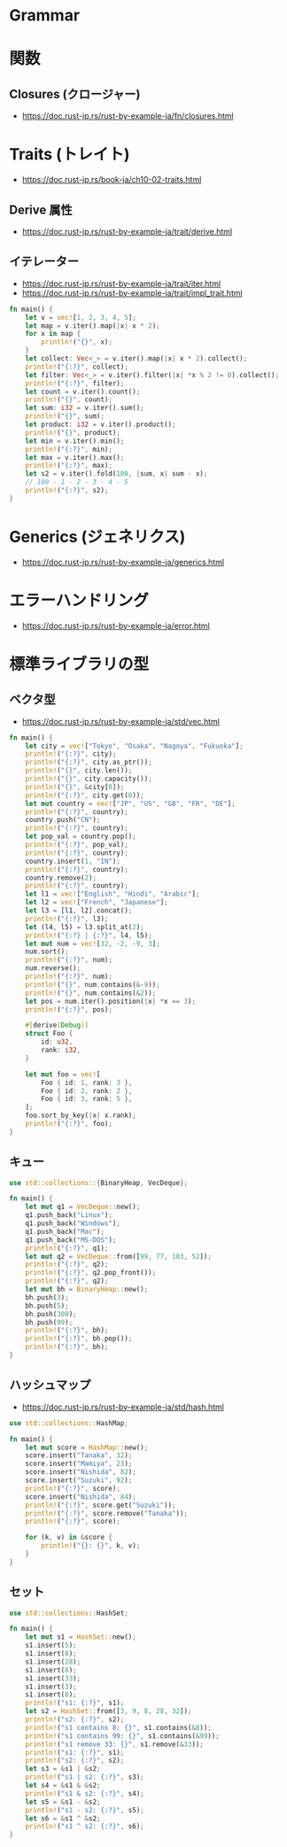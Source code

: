 # Grammar
# 関数
## Closures (クロージャー)
- https://doc.rust-jp.rs/rust-by-example-ja/fn/closures.html
# Traits (トレイト)
- https://doc.rust-jp.rs/book-ja/ch10-02-traits.html
## Derive 属性
- https://doc.rust-jp.rs/rust-by-example-ja/trait/derive.html
## イテレーター
- https://doc.rust-jp.rs/rust-by-example-ja/trait/iter.html
- https://doc.rust-jp.rs/rust-by-example-ja/trait/impl_trait.html
```rust
fn main() {
    let v = vec![1, 2, 3, 4, 5];
    let map = v.iter().map(|x| x * 2);
    for x in map {
        println!("{}", x);
    }
    let collect: Vec<_> = v.iter().map(|x| x * 2).collect();
    println!("{:?}", collect);
    let filter: Vec<_> = v.iter().filter(|x| *x % 2 != 0).collect();
    println!("{:?}", filter);
    let count = v.iter().count();
    println!("{}", count);
    let sum: i32 = v.iter().sum();
    println!("{}", sum);
    let product: i32 = v.iter().product();
    println!("{}", product);
    let min = v.iter().min();
    println!("{:?}", min);
    let max = v.iter().max();
    println!("{:?}", max);
    let s2 = v.iter().fold(100, |sum, x| sum - x);
    // 100 - 1 - 2 - 3 - 4 - 5
    println!("{:?}", s2);
}
```
# Generics (ジェネリクス)
- https://doc.rust-jp.rs/rust-by-example-ja/generics.html
# エラーハンドリング
- https://doc.rust-jp.rs/rust-by-example-ja/error.html
# 標準ライブラリの型
## ベクタ型
- https://doc.rust-jp.rs/rust-by-example-ja/std/vec.html
```rust
fn main() {
    let city = vec!["Tokyo", "Osaka", "Nagoya", "Fukuoka"];
    println!("{:?}", city);
    println!("{:?}", city.as_ptr());
    println!("{}", city.len());
    println!("{}", city.capacity());
    println!("{}", &city[0]);
    println!("{:?}", city.get(0));
    let mut country = vec!["JP", "US", "GB", "FR", "DE"];
    println!("{:?}", country);
    country.push("CN");
    println!("{:?}", country);
    let pop_val = country.pop();
    println!("{:?}", pop_val);
    println!("{:?}", country);
    country.insert(1, "IN");
    println!("{:?}", country);
    country.remove(2);
    println!("{:?}", country);
    let l1 = vec!["English", "Hindi", "Arabic"];
    let l2 = vec!["French", "Japanese"];
    let l3 = [l1, l2].concat();
    println!("{:?}", l3);
    let (l4, l5) = l3.split_at(2);
    println!("{:?} | {:?}", l4, l5);
    let mut num = vec![32, -2, -9, 3];
    num.sort();
    println!("{:?}", num);
    num.reverse();
    println!("{:?}", num);
    println!("{}", num.contains(&-9));
    println!("{}", num.contains(&2));
    let pos = num.iter().position(|x| *x == 3);
    println!("{:?}", pos);

    #[derive(Debug)]
    struct Foo {
        id: u32,
        rank: i32,
    }

    let mut foo = vec![
        Foo { id: 1, rank: 3 },
        Foo { id: 2, rank: 2 },
        Foo { id: 3, rank: 5 },
    ];
    foo.sort_by_key(|x| x.rank);
    println!("{:?}", foo);
}
```
## キュー
```rust
use std::collections::{BinaryHeap, VecDeque};

fn main() {
    let mut q1 = VecDeque::new();
    q1.push_back("Linux");
    q1.push_back("Windows");
    q1.push_back("Mac");
    q1.push_back("MS-DOS");
    println!("{:?}", q1);
    let mut q2 = VecDeque::from([99, 77, 103, 52]);
    println!("{:?}", q2);
    println!("{:?}", q2.pop_front());
    println!("{:?}", q2);
    let mut bh = BinaryHeap::new();
    bh.push(3);
    bh.push(5);
    bh.push(300);
    bh.push(99);
    println!("{:?}", bh);
    println!("{:?}", bh.pop());
    println!("{:?}", bh);
}
```
## ハッシュマップ
- https://doc.rust-jp.rs/rust-by-example-ja/std/hash.html
```rust
use std::collections::HashMap;

fn main() {
    let mut score = HashMap::new();
    score.insert("Tanaka", 32);
    score.insert("Mamiya", 23);
    score.insert("Nishida", 82);
    score.insert("Suzuki", 92);
    println!("{:?}", score);
    score.insert("Nishida", 84);
    println!("{:?}", score.get("Suzuki"));
    println!("{:?}", score.remove("Tanaka"));
    println!("{:?}", score);

    for (k, v) in &score {
        println!("{}: {}", k, v);
    }
}
```
## セット
```rust
use std::collections::HashSet;

fn main() {
    let mut s1 = HashSet::new();
    s1.insert(5);
    s1.insert(8);
    s1.insert(28);
    s1.insert(8);
    s1.insert(33);
    s1.insert(3);
    s1.insert(8);
    println!("s1: {:?}", s1);
    let s2 = HashSet::from([3, 9, 8, 28, 32]);
    println!("s2: {:?}", s2);
    println!("s1 contains 8: {}", s1.contains(&8));
    println!("s1 contains 99: {}", s1.contains(&99));
    println!("s1 remove 33: {}", s1.remove(&33));
    println!("s1: {:?}", s1);
    println!("s2: {:?}", s2);
    let s3 = &s1 | &s2;
    println!("s1 | s2: {:?}", s3);
    let s4 = &s1 & &s2;
    println!("s1 & s2: {:?}", s4);
    let s5 = &s1 - &s2;
    println!("s1 - s2: {:?}", s5);
    let s6 = &s1 ^ &s2;
    println!("s1 ^ s2: {:?}", s6);
}
```
